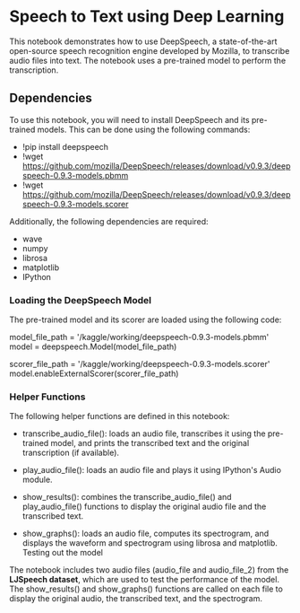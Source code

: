 # Speech to Text using Deep Learning

This notebook demonstrates how to use DeepSpeech, a state-of-the-art open-source speech recognition engine developed by Mozilla, to transcribe audio files into text. The notebook uses a pre-trained model to perform the transcription.

## Dependencies
To use this notebook, you will need to install DeepSpeech and its pre-trained models. This can be done using the following commands:


- !pip install deepspeech
- !wget https://github.com/mozilla/DeepSpeech/releases/download/v0.9.3/deepspeech-0.9.3-models.pbmm
- !wget https://github.com/mozilla/DeepSpeech/releases/download/v0.9.3/deepspeech-0.9.3-models.scorer

Additionally, the following dependencies are required:

- wave
- numpy
- librosa
- matplotlib
- IPython

### Loading the DeepSpeech Model
The pre-trained model and its scorer are loaded using the following code:

model_file_path = '/kaggle/working/deepspeech-0.9.3-models.pbmm'
model = deepspeech.Model(model_file_path)

scorer_file_path = '/kaggle/working/deepspeech-0.9.3-models.scorer'
model.enableExternalScorer(scorer_file_path)

### Helper Functions
The following helper functions are defined in this notebook:

- transcribe_audio_file(): loads an audio file, transcribes it using the pre-trained model, and prints the transcribed text and the original transcription (if available).


- play_audio_file(): loads an audio file and plays it using IPython's Audio module.


- show_results(): combines the transcribe_audio_file() and play_audio_file() functions to display the original audio file and the transcribed text.


- show_graphs(): loads an audio file, computes its spectrogram, and displays the waveform and spectrogram using librosa and matplotlib.
Testing out the model


The notebook includes two audio files (audio_file and audio_file_2) from the **LJSpeech dataset**, which are used to test the performance of the model. The show_results() and show_graphs() functions are called on each file to display the original audio, the transcribed text, and the spectrogram.




